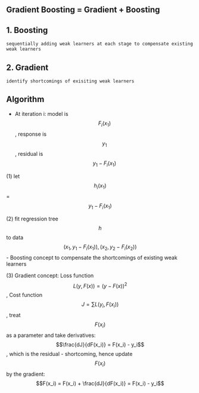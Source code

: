Gradient Boosting = Gradient + Boosting
---
## 1. Boosting
    sequentially adding weak learners at each stage to compensate existing weak learners

## 2. Gradient
    identify shortcomings of exisiting weak learners


Algorithm
---
* At iteration i: model is $$F_i(x_1)$$, response is $$y_1$$, residual is $$y_1 - F_i(x_1)$$

(1) let $$h_i(x_1)$$ = $$y_1 - F_i(x_1)$$

(2) fit regression tree $$h$$ to data $$(x_1, y_1 - F_i(x_1)), (x_2, y_2 - F_i(x_2))$$ - Boosting concept to compensate the shortcomings of existing weak learners

(3) Gradient concept: 
        Loss function $$L(y, F(x)) = (y-F(x))^2$$, 
        Cost function $$J = \sum L(y_i, F(x_i))$$, treat $$F(x_i)$$ as a parameter and take derivatives:
        $$\frac{dJ}{dF(x_i)} = F(x_i) - y_i$$, which is the residual - shortcoming, hence update $$F(x_i)$$ by the gradient:
        $$F(x_i) = F(x_i) + \frac{dJ}{dF(x_i)} = F(x_i) - y_i$$
